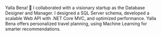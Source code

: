 Yalla Bena! 🚀 I collaborated with a visionary startup as the Database Designer and Manager. I designed a SQL Server schema, developed a scalable Web API with .NET Core MVC, and optimized performance. Yalla Bena offers personalized travel planning, using Machine Learning for smarter recommendations.

